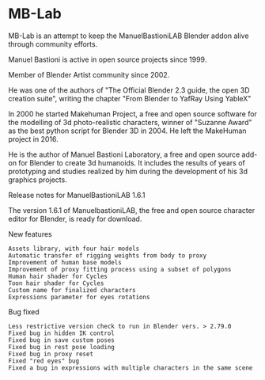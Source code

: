 # MB-Lab

MB-Lab is an attempt to keep the ManuelBastioniLAB Blender addon alive through community efforts.


Manuel Bastioni is active in open source projects since 1999.

Member of Blender Artist community since 2002.

He was one of the authors of "The Official Blender 2.3 guide, the open 3D creation suite", writing the chapter "From Blender to YafRay Using YableX"

In 2000 he started Makehuman Project, a free and open source software for the modelling of 3d photo-realistic characters, winner of "Suzanne Award" as the best python script for Blender 3D in 2004. He left the MakeHuman project in 2016.

He is the author of Manuel Bastioni Laboratory, a free and open source add-on for Blender to create 3d humanoids. It includes the results of years of prototyping and studies realized by him during the development of his 3d graphics projects.


Release notes for ManuelBastioniLAB 1.6.1

The version 1.6.1 of ManuelbastioniLAB, the free and open source character editor for Blender, is ready for download.

New features

    Assets library, with four hair models
    Automatic transfer of rigging weights from body to proxy
    Improvement of human base models
    Improvement of proxy fitting process using a subset of polygons
    Human hair shader for Cycles
    Toon hair shader for Cycles
    Custom name for finalized characters
    Expressions parameter for eyes rotations

Bug fixed

    Less restrictive version check to run in Blender vers. > 2.79.0
    Fixed bug in hidden IK control
    Fixed bug in save custom poses
    Fixed bug in rest pose loading
    Fixed bug in proxy reset
    Fixed "red eyes" bug
    Fixed a bug in expressions with multiple characters in the same scene

